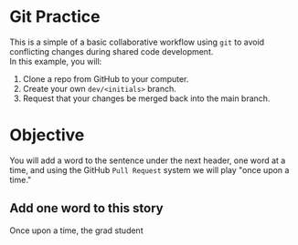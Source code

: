 # Git Practice #

This is a simple of a basic collaborative workflow using `git` to avoid conflicting changes during shared code development.  
In this example, you will:  
1. Clone a repo from GitHub to your computer.  
2. Create your own `dev/<initials>` branch.  
3. Request that your changes be merged back into the main branch.  

# Objective #  

You will add a word to the sentence under the next header, one word at a time, and using the GitHub `Pull Request` system we will play "once upon a time."  

## Add one word to this story ##  
Once upon a time, the grad student